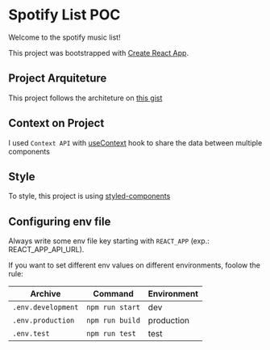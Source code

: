 # Spotify List POC

Welcome to the spotify music list!

This project was bootstrapped with [Create React App](https://github.com/facebook/create-react-app).

## Project Arquiteture

This project follows the architeture on [this gist](https://gist.github.com/lavesan/6ca3791dbd9fecf27bbe0ed2235595d9)

## Context on Project

I used `Context API` with [useContext](https://pt-br.reactjs.org/docs/hooks-reference.html#usecontext) hook to share the data between multiple components

## Style

To style, this project is using [styled-components](https://www.styled-components.com/)

## Configuring env file

Always write some env file key starting with `REACT_APP` (exp.: REACT_APP_API_URL).

If you want to set different env values on different environments, foolow the rule:

|Archive           |Command        |Environment |
|------------------|---------------|------------|
|`.env.development`|`npm run start`|dev         |
|`.env.production` |`npm run build`|production  |
|`.env.test`       |`npm run test` |test        |
